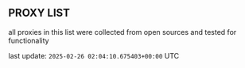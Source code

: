 ## PROXY LIST

all proxies in this list were collected from open sources and tested for functionality

last update: `2025-02-26 02:04:10.675403+00:00` UTC